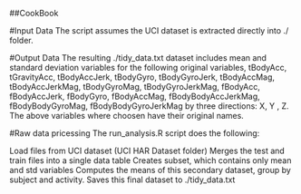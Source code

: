 ##CookBook

#Input Data
The script assumes the UCI dataset is extracted directly into ./ folder.

#Output Data
The resulting ./tidy_data.txt dataset includes mean and standard deviation variables for the following original variables,
tBodyAcc, tGravityAcc, tBodyAccJerk, tBodyGyro, tBodyGyroJerk, tBodyAccMag, tBodyAccJerkMag, tBodyGyroMag, tBodyGyroJerkMag, fBodyAcc, fBodyAccJerk, fBodyGyro, fBodyAccMag, fBodyBodyAccJerkMag, fBodyBodyGyroMag, fBodyBodyGyroJerkMag by three directions: X, Y , Z.
The above variables where choosen have their original names.

#Raw data pricessing
The run_analysis.R script does the following:

Load files from UCI dataset (UCI HAR Dataset folder)
Merges the test and train files into a single data table
Creates subset, which contains only mean and std variables
Computes the means of this secondary dataset, group by subject and activity.
Saves this final dataset to ./tidy_data.txt
